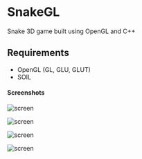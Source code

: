 SnakeGL
=======

Snake 3D game built using OpenGL and C++

## Requirements

- OpenGL (GL, GLU, GLUT)
- SOIL

#### Screenshots

![screen][1]

![screen][2]

![screen][3]

![screen][4]

  [1]: http://i.imgur.com/6rohrIe.png
  [2]: http://i.imgur.com/RyzJjU9.png
  [3]: http://i.imgur.com/TrheaFP.png
  [4]: http://i.imgur.com/PhWfYWh.png
